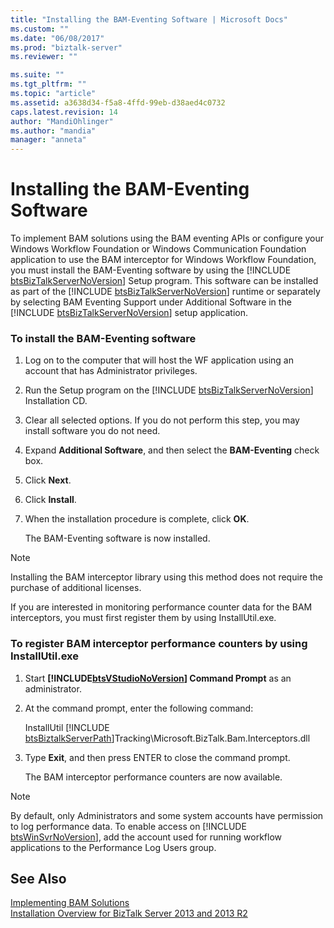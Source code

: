 ```yaml
---
title: "Installing the BAM-Eventing Software | Microsoft Docs"
ms.custom: ""
ms.date: "06/08/2017"
ms.prod: "biztalk-server"
ms.reviewer: ""

ms.suite: ""
ms.tgt_pltfrm: ""
ms.topic: "article"
ms.assetid: a3638d34-f5a8-4ffd-99eb-d38aed4c0732
caps.latest.revision: 14
author: "MandiOhlinger"
ms.author: "mandia"
manager: "anneta"
---
```

# Installing the BAM-Eventing Software
To implement BAM solutions using the BAM eventing APIs or configure your Windows Workflow Foundation or Windows Communication Foundation application to use the BAM interceptor for Windows Workflow Foundation, you must install the BAM-Eventing software by using the [!INCLUDE [btsBizTalkServerNoVersion](../includes/btsbiztalkservernoversion-md.md)] Setup program. This software can be installed as part of the [!INCLUDE [btsBizTalkServerNoVersion](../includes/btsbiztalkservernoversion-md.md)] runtime or separately by selecting BAM Eventing Support under Additional Software in the [!INCLUDE [btsBizTalkServerNoVersion](../includes/btsbiztalkservernoversion-md.md)] setup application.  

### To install the BAM-Eventing software  

1. Log on to the computer that will host the WF application using an account that has Administrator privileges.  

2. Run the Setup program on the [!INCLUDE [btsBizTalkServerNoVersion](../includes/btsbiztalkservernoversion-md.md)] Installation CD.  

3. Clear all selected options. If you do not perform this step, you may install software you do not need.  

4. Expand **Additional Software**, and then select the **BAM-Eventing** check box.  

5. Click **Next**.  

6. Click **Install**.  

7. When the installation procedure is complete, click **OK**.  

    The BAM-Eventing software is now installed.  

> [!NOTE]
>  Installing the BAM interceptor library using this method does not require the purchase of additional licenses.  

 If you are interested in monitoring performance counter data for the BAM interceptors, you must first register them by using InstallUtil.exe.  

### To register BAM interceptor performance counters by using InstallUtil.exe  

1. Start <strong><!-- BEGIN ERROR INCLUDE: Unable to resolve [!INCLUDE[btsVStudioNoVersion](../includes/btsvstudionoversion-md.md)]: Path(D:/a/1/s/target_repo/biztalk/core/installing-the-bam-eventing-software.md) contains invalid char.
   Parameter name: path -->[!INCLUDE[btsVStudioNoVersion](../includes/btsvstudionoversion-md.md)]<!--END ERROR INCLUDE --> Command Prompt</strong> as an administrator.  

2. At the command prompt, enter the following command:  

    InstallUtil [!INCLUDE [btsBiztalkServerPath](../includes/btsbiztalkserverpath-md.md)]Tracking\Microsoft.BizTalk.Bam.Interceptors.dll  

3. Type **Exit**, and then press ENTER to close the command prompt.  

    The BAM interceptor performance counters are now available.  

> [!NOTE]
>  By default, only Administrators and some system accounts have permission to log performance data. To enable access on [!INCLUDE [btsWinSvrNoVersion](../includes/btswinsvrnoversion-md.md)], add the account used for running workflow applications to the Performance Log Users group.  

## See Also  
 [Implementing BAM Solutions](../core/implementing-bam-solutions.md)   
 [Installation Overview for BizTalk Server 2013 and 2013 R2](http://msdn.microsoft.com/library/8041926c-cfc9-4eaf-9c28-a2c6e8015bc5)